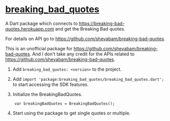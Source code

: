 # [breaking_bad_quotes](https://pub.dev/packages/breaking_bad_quotes)

A Dart package which connects to https://breaking-bad-quotes.herokuapp.com and get the Breaking Bad quotes.

For details on API go to https://github.com/shevabam/breaking-bad-quotes.

This is an unofficial package for https://github.com/shevabam/breaking-bad-quotes.
And I don't take any credit for the APIs related to https://github.com/shevabam/breaking-bad-quotes.

1. Add `breaking_bad_quotes: <version>` to the project.

2. Add `import 'package:breaking_bad_quotes/breaking_bad_quotes.dart';` to start accessing
the SDK features.

3. Initialize the BreakingBadQuotes.

```
    var breakingBadQuotes = BreakingBadQuotes();
```

4. Start using the package to get single quotes or multiple.
